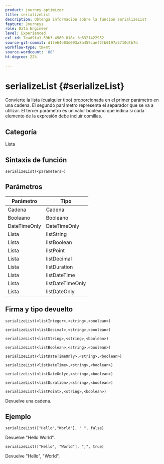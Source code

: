 ```yaml
---
product: journey optimizer
title: serializeList
description: Obtenga información sobre la función serializeList
feature: Journeys
role: Data Engineer
level: Experienced
exl-id: 7ead9fa1-59b3-4960-818c-fe6321422952
source-git-commit: d17e64e03d093a8a459caef2fb0197a5710dfb7d
workflow-type: tm+mt
source-wordcount: '88'
ht-degree: 22%

---
```


# serializeList {#serializeList}

Convierte la lista (cualquier tipo) proporcionada en el primer parámetro en una cadena. El segundo parámetro representa el separador que se va a utilizar. El tercer parámetro es un valor booleano que indica si cada elemento de la expresión debe incluir comillas.

## Categoría

Lista

## Sintaxis de función

`serializeList(<parameters>)`

## Parámetros

| Parámetro | Tipo |
|-----------|------------------|
| Cadena | Cadena |
| Booleano | Booleano |
| DateTimeOnly | DateTimeOnly |
| Lista | listString |
| Lista | listBoolean |
| Lista | listPoint |
| Lista | listDecimal |
| Lista | listDuration |
| Lista | listDateTime |
| Lista | listDateTimeOnly |
| Lista | listDateOnly |

## Firma y tipo devuelto

`serializeList(<listInteger>,<string>,<boolean>)`

`serializeList(<listDecimal>,<string>,<boolean>)`

`serializeList(<listString>,<string>,<boolean>)`

`serializeList(<listBoolean>,<string>,<boolean>)`

`serializeList(<listDateTimeOnly>,<string>,<boolean>)`

`serializeList(<listDateTime>,<string>,<boolean>)`

`serializeList(<listDateOnly>,<string>,<boolean>)`

`serializeList(<listDuration>,<string>,<boolean>)`

`serializeList(<listPoint>,<string>,<boolean>)`

Devuelve una cadena.

## Ejemplo

`serializeList(["Hello","World"], " ", false)`

Devuelve &quot;Hello World&quot;.

`serializeList(["Hello", "World"], ",", true)`

Devuelve &quot;Hello&quot;, &quot;World&quot;.

